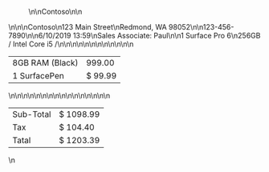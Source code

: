 <figure>\n\nContoso\n\n</figure>\n\n\nContoso\n123 Main Street\nRedmond, WA 98052\n\n123-456-7890\n\n6/10/2019 13:59\nSales Associate: Paul\n\n1 Surface Pro 6\n256GB / Intel Core i5 /\n\n\n<table>\n<tr>\n<td>8GB RAM (Black)</td>\n<td>999.00</td>\n</tr>\n<tr>\n<td>1 SurfacePen</td>\n<td>$ 99.99</td>\n</tr>\n</table>\n\n\n<table>\n<tr>\n<td>Sub-Total</td>\n<td>$ 1098.99</td>\n</tr>\n<tr>\n<td>Tax</td>\n<td>$ 104.40</td>\n</tr>\n<tr>\n<td>Tatal</td>\n<td>$ 1203.39</td>\n</tr>\n</table>\n